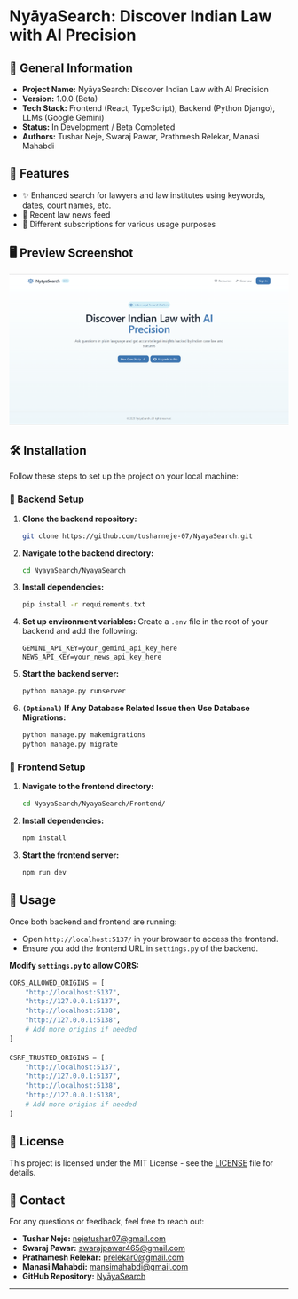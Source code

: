 # NyāyaSearch: Discover Indian Law with AI Precision

## 📌 General Information
- **Project Name:** NyāyaSearch: Discover Indian Law with AI Precision
- **Version:** 1.0.0 (Beta)
- **Tech Stack:** Frontend (React, TypeScript), Backend (Python Django), LLMs (Google Gemini)
- **Status:** In Development / Beta Completed
- **Authors:** Tushar Neje, Swaraj Pawar, Prathmesh Relekar, Manasi Mahabdi

## 📌 Features
- ✨ Enhanced search for lawyers and law institutes using keywords, dates, court names, etc.
- 📰 Recent law news feed
- 🎯 Different subscriptions for various usage purposes

## 🖥️ Preview Screenshot
![NyāyaSearch Screenshot](/Screenshots/ss.png)


## 🛠️ Installation

Follow these steps to set up the project on your local machine:

### 🔧 Backend Setup
1. **Clone the backend repository:**
   ```bash
   git clone https://github.com/tusharneje-07/NyayaSearch.git
   ```
2. **Navigate to the backend directory:**
   ```bash
   cd NyayaSearch/NyayaSearch
   ```
3. **Install dependencies:**
   ```bash
   pip install -r requirements.txt
   ```
4. **Set up environment variables:**
   Create a `.env` file in the root of your backend and add the following:
   ```plaintext
   GEMINI_API_KEY=your_gemini_api_key_here
   NEWS_API_KEY=your_news_api_key_here
   ```
5. **Start the backend server:**
   ```bash
   python manage.py runserver
   ```
6. **`(Optional)` If Any Database Related Issue then Use Database Migrations:**
   ```bash
   python manage.py makemigrations
   python manage.py migrate
   ```

### 🎨 Frontend Setup
1. **Navigate to the frontend directory:**
   ```bash
   cd NyayaSearch/NyayaSearch/Frontend/
   ```
2. **Install dependencies:**
   ```bash
   npm install
   ```
3. **Start the frontend server:**
   ```bash
   npm run dev
   ```

## 🚀 Usage
Once both backend and frontend are running:
- Open `http://localhost:5137/` in your browser to access the frontend.
- Ensure you add the frontend URL in `settings.py` of the backend.

**Modify `settings.py` to allow CORS:**
```python
CORS_ALLOWED_ORIGINS = [
    "http://localhost:5137", 
    "http://127.0.0.1:5137",
    "http://localhost:5138",
    "http://127.0.0.1:5138",
    # Add more origins if needed
]

CSRF_TRUSTED_ORIGINS = [
    "http://localhost:5137",
    "http://127.0.0.1:5137",
    "http://localhost:5138",
    "http://127.0.0.1:5138",
    # Add more origins if needed
]
```

## 📜 License
This project is licensed under the MIT License - see the [LICENSE](LICENSE) file for details.

## 📩 Contact
For any questions or feedback, feel free to reach out:
- **Tushar Neje:** [nejetushar07@gmail.com](mailto:nejetushar07@gmail.com)
- **Swaraj Pawar:** [swarajpawar465@gmail.com](mailto:swarajpawar465@gmail.com)
- **Prathamesh Relekar:** [prelekar0@gmail.com](mailto:prelekar0@gmail.com)
- **Manasi Mahabdi:** [mansimahabdi@gmail.com](mailto:mansimahabdi@gmail.com)
- **GitHub Repository:** [NyāyaSearch](https://github.com/tusharneje-07/NyayaSearch)

---

